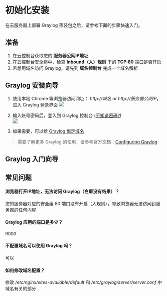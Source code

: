 # 初始化安装

在云服务器上部署 Graylog 预装包之后，请参考下面的步骤快速入门。

## 准备

1. 在云控制台获取您的 **服务器公网IP地址** 
2. 在云控制台安全组中，检查 **Inbound（入）规则** 下的 **TCP:80** 端口是否开启
3. 若想用域名访问 Graylog，请先到 **域名控制台** 完成一个域名解析

## Graylog 安装向导

1. 使用本地 Chrome 等浏览器访问网址： *http://域名* or *http://服务器公网IP*，进入 Graylog 登录界面
   ![](https://libs.websoft9.com/Websoft9/DocsPicture/zh/graylog/graylog-login-websoft9.png)

2. 输入账号密码后，登入到 Graylog 控制台 ([不知道密码?](/zh/stack-accounts.md#graylog))  
   ![](https://libs.websoft9.com/Websoft9/DocsPicture/zh/graylog/graylog-console-websoft9.png)

3. 如果需要，可以给 [Graylog 绑定域名](/zh/solution-more.md#域名绑定)

> 需要了解更多 Graylog 的使用，请参考官方文档：[Configuring Graylog](https://docs.graylog.org/en/latest/pages/configuration.html)

## Graylog 入门向导


## 常见问题

#### 浏览器打开IP地址，无法访问 Graylog（白屏没有结果）？

您的服务器对应的安全组 80 端口没有开启（入规则），导致浏览器无法访问到服务器的任何内容

#### Graylog 应用的端口是多少？

9000

#### 不配置域名可以使用 Graylog 吗？

可以

#### 如何修改域名配置？

修改 */etc/nginx/sites-available/default* 和 */etc/graylog/server/server.conf* 中域名有关的部分